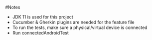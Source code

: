 #Notes

- JDK 11 is used for this project
- Cucumber & Gherkin plugins are needed for the feature file
- To run the tests, make sure a physical/virtual device is connected
- Run connectedAndroidTest